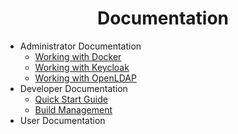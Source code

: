 <h1 align="center">Documentation</h1>

* Administrator Documentation
  * [Working with Docker](./administrator/docker.md)
  * [Working with Keycloak](./administrator/keycloak.md)   
  * [Working with OpenLDAP](./administrator/openldap.md)  
* Developer Documentation
  * [Quick Start Guide](./developer/quick-start-guide.md)
  * [Build Management](./developer/build-management.md)
* User Documentation
